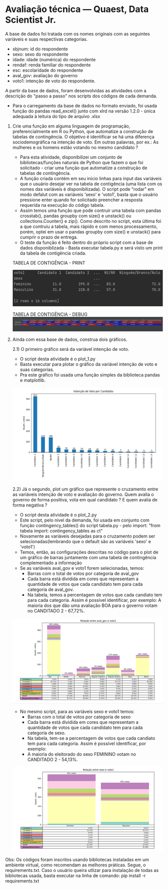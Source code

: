 # Avaliação técnica — Quaest, Data Scientist Jr. 

A base de dados foi tratada com os nomes originais com as seguintes variáveis e suas respectivas categorias.
 - sbjnum: id do respondente
 - sexo: sexo do respondente
 - idade: idade (numérica) do respondente
 - rendaf: renda familiar do respondente
 - esc: escolaridade do respondente
 - aval_gov: avaliação do governo
 - voto1: intenção de voto do respondente.

A partir da base de dados, foram desenvolvidas as atividades com a descrição do "passo a passo" nos scripts dos códigos de cada demanda. 
- Para o carregamento da base de dados no formato enviado, foi usada função do pandas read_excel() junto com xlrd na versão 1.2.0 - única adequada à leitura do tipo de arquivo .xlsx

 1. Crie uma função em alguma linguagem de programação, preferencialmente em R ou Python,  que automatize a construção de tabelas de contingência. O objetivo é identificar se há uma diferença sociodemográfica na intenção de voto. Em outras palavras, por ex.: As mulheres e os homens estão votando no mesmo candidato ? 
	
	- Para esta atividade, disponibilizei um conjunto de bibliotecas/funções naturais de Python que fazem o que foi solicitado -
	  criar uma função que automatize a construção de tabelas de contingência.
	- A função criada contém em seu início linhas para input das variáveis que o usuário desejar ver na tabela de contigência
	  (uma lista com os nomes das variáveis é disponibilizada). O script pode "rodar" em modo defalut com as variáveis 'sexo' e 'voto1',
	  basta que o usuário pressione enter quando for solicitado preencher a resposta requerida na execução do código tabela.
	- Assim temos uma função que pode contruir uma tabela com pandas crosstab(), pandas groupby com size() e unstack() ou collections.Counter() e zip().
	  Como descrito no script, esta última foi a que contruiu a tabela, mais rápido e com menos processamento, porém, optei em usar o pandas groupby com size() e unstack()
	  para cumprir o prazo de entrega.
	- O teste da função é feito dentro do próprio script com a base de dados disponiblizada - Basta executar tabela.py e será visto um print da tabela de contigência criada.
	
	TABELA DE CONTIGÊNCIA - PRINT
	
	![Test Image 1](https://github.com/Rafaelbo1/Quaest_DataScientistJr/blob/master/image/Tabela%20de%20contingencia.png)

	TABELA DE CONTIGÊNCIA - DEBUG
	![Test Image 2](https://github.com/Rafaelbo1/Quaest_DataScientistJr/blob/master/image/Tabela%20de%20contingencia-debug.png)

2. Ainda com essa base de dados, construa dois gráficos. 

      2.1) O primeiro gráfico será da variável intenção de voto.
      
 	- O script desta atividade é o plot_1.py
 	- Basta executar para plotar o gráfico da variável intenção de voto e suas categorias.
 	- Pra este gráfico foi usada uma função simples da biblioteca pandas e matplotlib.

	![Test Image 3](https://github.com/Rafaelbo1/Quaest_DataScientistJr/blob/master/image/Variavel%20voto1.png)
 
      2.2) Já o segundo, plot um gráfico que represente o cruzamento entre as variáveis intenção de voto e avaliação do governo. Quem avalia o governo de forma
 	   positiva, vota em qual candidato ? E quem avalia de forma negativa ?

	- O script desta atividade é o plot_2.py
	- Este script, pelo nível da demanda, foi usada em conjunto com função contingency_tables() do script tabela.py - pelo import: "from tabela import: 				contingency_tables as ct"
	- Novamente as variáveis desejadas para o cruzamento podem ser selecionadas(lembrando que o default são as variáveis 'sexo' e 'voto1')
	- Temos, então, as configurações descritas no código para o plot de um gráfico de barras juntamente com uma tabela de contingência complementado a informação
	- Se as variáveis aval_gov e voto1 forem selecionadas, temos:
		* Barras com o total de votos por categoria de aval_gov
		* Cada barra está dividida em cores que representam a quantidade de votos que cada candidato tem para cada categoria de aval_gov.
		* Na tabela, temos a percentagem de votos que cada candiato tem para cada categoria. Assim é possível identificar, por exemplo:
		  A maioria dos que dão uma avaliação BOA para o governo votam no CANDITADO 2 - 67,72%.
		
	![Test Image 4](https://github.com/Rafaelbo1/Quaest_DataScientistJr/blob/master/image/Variaveis%20aval_gov%20e%20voto1.png)
	
	- No mesmo script, para as variáveis sexo e voto1 temos:
		* Barras com o total de votos por categoria de sexo
		* Cada barra está dividida em cores que representam a quantidade de votos que cada candidato tem para cada categoria de sexo.
		* Na tabela, tem-se a percentagem de votos que cada candiato tem para cada categoria. Assim é possível identificar, por exemplo:
		* A maioria do eleitorado do sexo FEMININO votam no CANDITADO 2 - 54,13%.

	![Test Image 5](https://github.com/Rafaelbo1/Quaest_DataScientistJr/blob/master/image/Variaveis%20sexo%20e%20voto1.png)


Obs: Os códigos foram inscritos usando bibliotecas instaladas em um ambiente virtual, como recomendam as melhores práticas.
     Segue, o requirements.txt. Caso o usuário queira utlizar para instalação de todas as bibliotecas usada, basta executar na linha de comando:
     pip install -r requirements.txt



